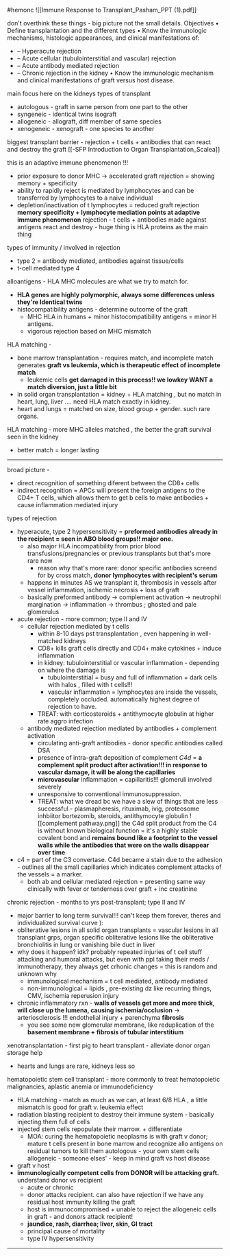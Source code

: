 #hemonc 
![[Immune Response to Transplant_Pasham_PPT (1).pdf]]

don't overthink these things - big picture not the small details. 
Objectives 
• Define transplantation and the different types 
• Know the immunologic mechanisms, histologic appearances, and clinical manifestations of: 
- – Hyperacute rejection 
- – Acute cellular (tubulointerstitial and vascular) rejection 
- – Acute antibody mediated rejection
- – Chronic rejection in the kidney 
• Know the immunologic mechanism and clinical manifestations of graft versus host disease.

main focus here on the kidneys 
types of transplant 
- autologous - graft in same person from one part to the other
- syngeneic - identical twins isograft
- allogeneic - allograft, diff member of same species 
- xenogeneic - xenograft - one species to another 

biggest transplant barrier - rejection + t cells + antibodies that can react and destroy the graft
[[-SFP Introduction to Organ Transplantation_Scalea]]

this is an adaptive immune phenomenon !!!
- prior exposure to donor MHC -> accelerated graft rejection = showing memory + specificity 
- ability to rapidly reject is mediated by lymphocytes and can be transferred by lymphocytes to a naive individual 
- depletion/inactivation of t lymphocytes = reduced graft rejection 
**memory specificity + lymphocyte mediation points at adaptive immune phenomenon**
rejection - t cells + antibodies made against antigens react and destroy - huge thing is HLA proteins as the main thing 

types of immunity / involved in rejection 
- type 2 = antibody mediated, antibodies against tissue/cells 
- t-cell mediated type 4 

alloantigens - HLA MHC molecules are what we try to match for. 
- **HLA genes are highly polymorphic, always some differences unless they're Identical twins** 
- histocompatibility antigens - determine outcome of the graft 
	- MHC HLA in humans + minor histocompatibility antigens = minor H antigens. 
	- vigorous rejection based on MHC mismatch

HLA matching - 
- bone marrow transplantation - requires match, and incomplete match generates **graft vs leukemia, which is therapeutic effect of incomplete match**
	- leukemic cells **get damaged in this process!! we lowkey WANT a match diversion, just a little bit**
- in solid organ transplantation = kidney + HLA matching , but no match in heart, lung, liver .... need HLA match exactly in kidney. 
- heart and lungs = matched on size, blood group + gender. such rare organs. 

HLA matching - more MHC alleles matched , the better the graft survival seen in the kidney 
- better match = longer lasting 
---
broad picture -
- direct recognition of something diferent between the CD8+ cells
- indirect recognition = APCs will present the foreign antigens to the CD4+ T cells, which allows them to get b cells to make antibodies + cause inflammation mediated injury 

types of rejection 
- hyperacute, type 2 hypersensitivity = **preformed antibodies already in the recipient = seen in ABO blood groups!! major one.**
	- also major HLA incompatibility from prior blood transfusions/pregnancies or previous transplants but that's more rare now 
		- reason why that's more rare: donor specific antibodies screend for by cross match, **donor lymphocytes with recipient's serum**
	- happens in minutes AS we transplant it, thrombosis in vessels after vessel inflammation, ischemic necrosis + loss of graft 
	- basically preformed antibody -> complement activation -> neutrophil margination -> inflammation -> thrombus ; ghosted and pale glomerulus 
- acute rejection - more common; type II and IV  
	- cellular rejection mediated by t cells 
		- within 8-10 days pst transplantation , even happening in well-matched kidneys 
		- CD8+ kills graft cells directly and CD4+ make cytokines + induce inflammation 
		- in kidney: tubulointerstitial or vascular inflammation - depending on where the damage is 
			- tubulointerstitial = busy and full of inflammation + dark cells with halos , filled with t cells!!! 
			- vascular inflammation = lymphocytes are inside the vessels, completely occluded. automatically highest degree of rejection to have. 
		- TREAT: with corticosteroids + antithymocyte globulin at higher rate aggro infection 
	- antibody mediated rejection mediated by antibodies + complement activation 
		- circulating anti-graft antibodies - donor specific antibodies called DSA 
		- presence of intra-graft deposition of complement *C4d* = **a complement split product after activation!!! in response to vascular damage, it will be along the capillaries**
		- **microvascular** inflammation = capillaritis!!! glomeruli involved severely 
		- unresponsive to conventional immunosuppression. 
		- TREAT: what we dread bc we have a slew of things that are less successful - plasmapheresis, rituximab, ivig, proteosome inhbiitor bortezomib, steroids, antithymocyte globulin 
![[complement pathway.png]]
the C4d split product from the C4 is without known biological function = it's a highly stable covalent bond and **remains bound like a footprint to the vessel walls while the antibodies that were on the walls disappear over time**
- c4 = part of the C3 convertase. C4d became a stain due to the adhesion - outlines all the small capillaries which indicates complement attacks of the vessels = a marker. 
	- both ab and cellular mediated rejection = presenting same way clinically with fever or tenderness over graft + inc creatinine 

chronic rejection - months to yrs post-transplant; type II and IV  
- major barrier to long term survival!!! can't keep them forever, theres and individualized survival curve ): 
- obliterative lesions in all solid organ transplants = vascular lesions in all transplant grps, organ specific obliterative lesions like the obliterative bronchiolitis in lung or vanishing bile duct in liver 
- why does it happen? idk? probably repeated injuries of t cell stuff attacking and humoral attacks, but even with ppl taking their meds / immunotherapy, they always get crhonic changes = this is random and unknown why 
	- immunological mechanism = t cell mediated, antibody mediated 
	- non-immunological = lipids , pre-existing dz like recurring things, CMV, ischemia reperusion injury 
- chronic inflammatory rxn - **walls of vessels get more and more thick, will close up the lumena, causing ischemia/occlusion** -> arteriosclerosis !!! endothelial injury + parenchyma **fibrosis**
	- you see some new glomerular membrane, like reduplication of the **basement membrane + fibrosis of tubular interstitium**

xenotransplantation - first pig to heart transplant - alleviate donor organ storage help
- hearts and lungs are rare, kidneys less so 

hematopoietic stem cell transplant - more commonly to treat hematopoietic malignancies, aplastic anemia or immunodeficiency 
- HLA matching - match as much as we can, at least 6/8 HLA , a little mismatch is good for graft v. leukemia effect 
- radiation blasting recipient to destroy their immune system - basically injecting them full of cells
- injected stem cells repopulate their marrow. + differentiate 
	- MOA: curing the hematopoietic neoplasms is with graft v donor; mature t cells present in bone marrow and recognize allo antigens on residual tumors to kill them 
autologous - your own stem cells
allogeneic - someone elses' - keep in mind graft vs host disease
- graft v host
- **immunologically competent cells from DONOR will be attacking graft.** understand donor vs recipient 
	- acute or chronic 
	- donor attacks recipient. can also have rejection if we have any residual host immunity killing the graft 
	- host is immunocompromised + unable to reject the allogeneic cells in graft - and donors attack recipient! 
	- **jaundice, rash, diarrhea; liver, skin, GI tract**
	- principal cause of mortality 
	- type IV hypersensitivity 

---
